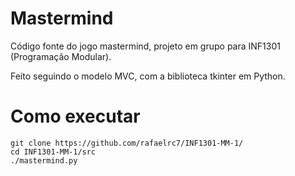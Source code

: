 # Mastermind
Código fonte do jogo mastermind, projeto em grupo para INF1301 (Programação Modular).

Feito seguindo o modelo MVC, com a biblioteca tkinter em Python.

# Como executar
```
git clone https://github.com/rafaelrc7/INF1301-MM-1/
cd INF1301-MM-1/src
./mastermind.py
```
